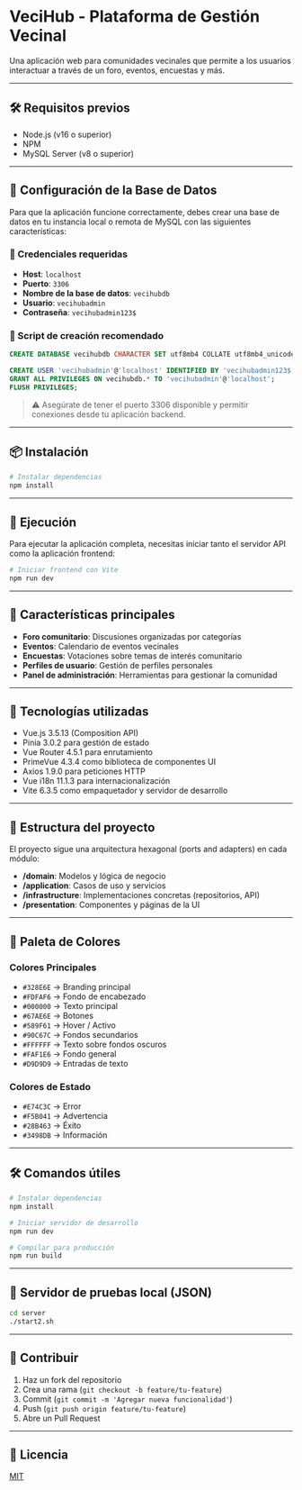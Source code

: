 # VeciHub - Plataforma de Gestión Vecinal

Una aplicación web para comunidades vecinales que permite a los usuarios interactuar a través de un foro, eventos, encuestas y más.

---

## 🛠️ Requisitos previos

- Node.js (v16 o superior)
- NPM
- MySQL Server (v8 o superior)

---

## 🧩 Configuración de la Base de Datos

Para que la aplicación funcione correctamente, debes crear una base de datos en tu instancia local o remota de MySQL con las siguientes características:

### 🔐 Credenciales requeridas

- **Host**: `localhost`
- **Puerto**: `3306`
- **Nombre de la base de datos**: `vecihubdb`
- **Usuario**: `vecihubadmin`
- **Contraseña**: `vecihubadmin123$`

### 🧱 Script de creación recomendado

```sql
CREATE DATABASE vecihubdb CHARACTER SET utf8mb4 COLLATE utf8mb4_unicode_ci;

CREATE USER 'vecihubadmin'@'localhost' IDENTIFIED BY 'vecihubadmin123$';
GRANT ALL PRIVILEGES ON vecihubdb.* TO 'vecihubadmin'@'localhost';
FLUSH PRIVILEGES;
```

> ⚠️ Asegúrate de tener el puerto 3306 disponible y permitir conexiones desde tu aplicación backend.

---

## 📦 Instalación

```bash
# Instalar dependencias
npm install
```

---

## 🚀 Ejecución

Para ejecutar la aplicación completa, necesitas iniciar tanto el servidor API como la aplicación frontend:

```bash
# Iniciar frontend con Vite
npm run dev
```

---

## 🌟 Características principales

- **Foro comunitario**: Discusiones organizadas por categorías
- **Eventos**: Calendario de eventos vecinales
- **Encuestas**: Votaciones sobre temas de interés comunitario
- **Perfiles de usuario**: Gestión de perfiles personales
- **Panel de administración**: Herramientas para gestionar la comunidad

---

## 🧪 Tecnologías utilizadas

- Vue.js 3.5.13 (Composition API)
- Pinia 3.0.2 para gestión de estado
- Vue Router 4.5.1 para enrutamiento
- PrimeVue 4.3.4 como biblioteca de componentes UI
- Axios 1.9.0 para peticiones HTTP
- Vue i18n 11.1.3 para internacionalización
- Vite 6.3.5 como empaquetador y servidor de desarrollo

---

## 🧱 Estructura del proyecto

El proyecto sigue una arquitectura hexagonal (ports and adapters) en cada módulo:

- **/domain**: Modelos y lógica de negocio
- **/application**: Casos de uso y servicios
- **/infrastructure**: Implementaciones concretas (repositorios, API)
- **/presentation**: Componentes y páginas de la UI

---

## 🎨 Paleta de Colores

### Colores Principales

- `#328E6E` → Branding principal
- `#FDFAF6` → Fondo de encabezado
- `#000000` → Texto principal
- `#67AE6E` → Botones
- `#589F61` → Hover / Activo
- `#90C67C` → Fondos secundarios
- `#FFFFFF` → Texto sobre fondos oscuros
- `#FAF1E6` → Fondo general
- `#D9D9D9` → Entradas de texto

### Colores de Estado

- `#E74C3C` → Error
- `#F5B041` → Advertencia
- `#28B463` → Éxito
- `#3498DB` → Información

---

## 🛠️ Comandos útiles

```bash
# Instalar dependencias
npm install

# Iniciar servidor de desarrollo
npm run dev

# Compilar para producción
npm run build
```

---

## 🧪 Servidor de pruebas local (JSON)

```bash
cd server
./start2.sh
```

---

## 🤝 Contribuir

1. Haz un fork del repositorio
2. Crea una rama (`git checkout -b feature/tu-feature`)
3. Commit (`git commit -m 'Agregar nueva funcionalidad'`)
4. Push (`git push origin feature/tu-feature`)
5. Abre un Pull Request

---

## 📝 Licencia

[MIT](LICENSE)

